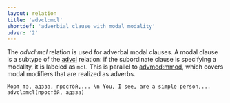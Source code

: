 ```yaml
---
layout: relation
title: 'advcl:mcl'
shortdef: 'adverbial clause with modal modality'
udver: '2'
---
```


The _advcl:mcl_ relation is used for adverbal modal clauses.
A modal clause is a subtype of the [advcl]() relation: if the subordinate clause is specifying a modality, it is labeled as `mcl`.
This is parallel to [advmod:mmod](), which covers modal modifiers that are realized as adverbs.

~~~ sdparse
Морт тэ, адзза, простӧй,... \n You, I see, are a simple person,...
advcl:mcl(простӧй, адзза)

~~~

<!-- Interlanguage links updated So kvě 14 19:02:52 CEST 2022 -->
